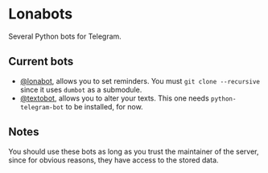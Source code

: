 # Lonabots
Several Python bots for Telegram.

## Current bots
* [@lonabot](https://t.me/lonabot), allows you to set reminders.
  You must `git clone --recursive` since it uses `dumbot` as a submodule.
* [@textobot](https://t.me/textobot), allows you to alter your texts.
  This one needs `python-telegram-bot` to be installed, for now.

## Notes
You should use these bots as long as you trust the maintainer of the server,
since for obvious reasons, they have access to the stored data.
